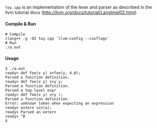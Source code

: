 `toy.cpp` is an implementation of the lexer and parser as described in the llvm tutorial docs (http://llvm.org/docs/tutorial/LangImpl02.html)

#### Compile & Run
```
# Compile
clang++ -g -O3 toy.cpp `llvm-config --cxxflags`
# Run
./a.out
```

#### Usage
```
$ ./a.out
ready> def foo(x y) x+foo(y, 4.0);
Parsed a function definition.
ready> def foo(x y) x+y y;
Parsed a function definition.
Parsed a top-level expr
ready> def foo(x y) x+y );
Parsed a function definition.
Error: unknown token when expecting an expression
ready> extern sin(a);
ready> Parsed an extern
ready> ^D
$
```
